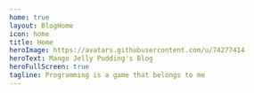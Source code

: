 ```yaml
---
home: true
layout: BlogHome
icon: home
title: Home
heroImage: https://avatars.githubusercontent.com/u/74277414
heroText: Mango Jelly Pudding's Blog
heroFullScreen: true
tagline: Programming is a game that belongs to me
---
```

